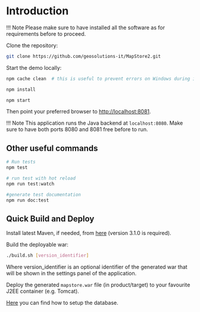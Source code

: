 # Introduction

!!! Note
Please make sure to have installed all the software as for requirements before to proceed.

Clone the repository:

```bash
git clone https://github.com/geosolutions-it/MapStore2.git
```

Start the demo locally:

```bash
npm cache clean  # this is useful to prevent errors on Windows during install

npm install

npm start
```

Then point your preferred browser to [http://localhost:8081](http://localhost:8081).

!!! Note
This application runs the Java backend at `localhost:8080`. Make sure to have both ports 8080 and 8081 free before to run.

## Other useful commands

```bash
# Run tests
npm test

# run test with hot reload
npm run test:watch

#generate test documentation
npm run doc:test
```

## Quick Build and Deploy

Install latest Maven, if needed, from [here](https://maven.apache.org/download.cgi) (version 3.1.0 is required).

Build the deployable war:

```sh
./build.sh [version_identifier]
```

Where version_identifier is an optional identifier of the generated war that will be shown in the settings panel of the application.

Deploy the generated `mapstore.war` file (in product/target) to your favourite J2EE container (e.g. Tomcat).

[Here](database-setup.md#database-setup) you can find how to setup the database.
